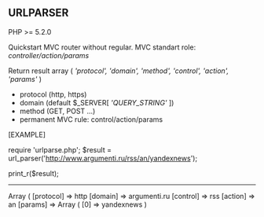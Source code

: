 ## URLPARSER

PHP >= 5.2.0

Quickstart MVC router without regular. MVC standart role: _controller/action/params_

Return result array ( _'protocol', 'domain', 'method', 'control', 'action', 'params'_ )

* protocol (http, https)
* domain (default $_SERVER[ _'QUERY_STRING'_ ])
* method (GET, POST ...)
* permanent MVC rule: control/action/params




[EXAMPLE]

require 'urlparse.php';
$result = url_parser('http://www.argumenti.ru/rss/an/yandexnews');

print_r($result);

----------------------------------------------------------------
Array
(
    [protocol] => http
    [domain] => argumenti.ru
    [control] => rss
    [action] => an
    [params] => Array
        (
            [0] => yandexnews
        )


